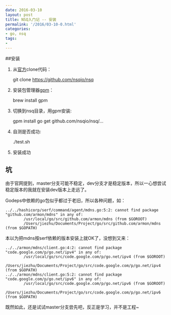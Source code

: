 ```yaml
---
date: 2016-03-10
layout: post
title: NSQ入门记 -- 安装
permalink: '/2016/03-10-0.html'
categories:
- go, nsq
tags:
- 
---
```


##安装
1. 从[官方](https://github.com/nsqio/nsq)clone代码：

	git clone https://github.com/nsqio/nsq

2. 安装包管理器[gpm](https://github.com/pote/gpm)：
	
	brew install gpm	

3. 切换到nsq目录，用gpm安装:
	
	gpm install 
	go get github.com/nsqio/nsq/...

4. 自测是否成功:
	
	./test.sh

5. 安装成功

## 坑

由于官网提到，master分支可能不稳定，dev分支才是稳定版本，所以一心想尝试稳定版本的我就在安装dev版本上走远了。

Godeps中依赖的go包似乎都过于老旧，所以各种问题，如：

	../../hashicorp/serf/command/agent/mdns.go:5:2: cannot find package "github.com/armon/mdns" in any of:
	        /usr/local/go/src/github.com/armon/mdns (from $GOROOT)
	        /Users/jiezhu/Documents/Project/go/src/github.com/armon/mdns (from $GOPATH)

本以为把mdns按serf依赖的版本安装上就OK了，没想到又来：

	../../armon/mdns/client.go:4:2: cannot find package "code.google.com/p/go.net/ipv4" in any of:
	        /usr/local/go/src/code.google.com/p/go.net/ipv4 (from $GOROOT)
	        /Users/jiezhu/Documents/Project/go/src/code.google.com/p/go.net/ipv4 (from $GOPATH)
	../../armon/mdns/client.go:5:2: cannot find package "code.google.com/p/go.net/ipv6" in any of:
	        /usr/local/go/src/code.google.com/p/go.net/ipv6 (from $GOROOT)
	        /Users/jiezhu/Documents/Project/go/src/code.google.com/p/go.net/ipv6 (from $GOPATH)

既然如此，还是试试master分支尝先吧，反正是学习，并不是工程~
